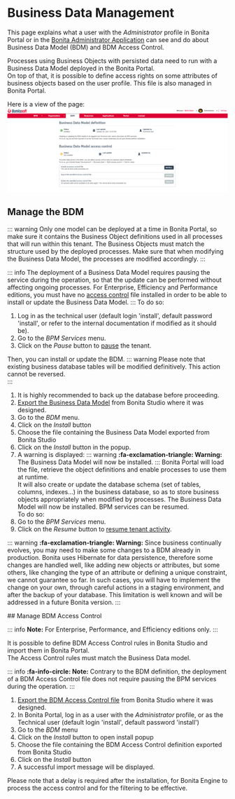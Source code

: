 # Business Data Management

This page explains what a user with the _Administrator_ profile in Bonita Portal or in the [Bonita Administrator Application](admin-application-overview.md) can see and do about Business Data Model (BDM) and BDM Access Control.

Processes using Business Objects with persisted data need to run with a Business Data Model deployed in the Bonita Portal.  
On top of that, it is possible to define access rights on some attributes of business objects based on the user profile. This file is also managed in Bonita Portal.

Here is a view of the page:
![BDM in UI](images/UI2021.1/bdm-management.png)<!--{.img-responsive}-->


## Manage the BDM

::: warning
Only one model can be deployed at a time in Bonita Portal, so make sure it contains the Business Object definitions used in all processes that will run within this tenant.
The Business Objects must match the structure used by the deployed processes. Make sure that when modifying the Business Data Model, the processes are modified accordingly.
:::

::: info
The deployment of a Business Data Model requires pausing the service during the operation, so that the update can be performed without affecting ongoing processes. 
For Enterprise, Efficiency and Performance editions, you must have no [access control](#installAccessControl) file installed in order to be able to install or update the Business Data Model.
:::
To do so:
1. Log in as the technical user (default login 'install', default password 'install', or refer to the internal documentation if modified as it should be).
1. Go to the _BPM Services_ menu.
1. Click on the _Pause_ button to [pause](pause-and-resume-bpm-services.md) the tenant.

Then, you can install or update the BDM.
::: warning
Please note that existing business database tables will be modified definitively. This action cannot be reversed.  
:::
1. It is highly recommended to back up the database before proceeding.
1. [Export the Business Data Model](define-and-deploy-the-bdm.md) from Bonita Studio where it was designed.
1. Go to the _BDM_ menu.
1. Click on the _Install_ button 
1. Choose the file containing the Business Data Model exported from Bonita Studio
1. Click on the _Install_ button in the popup.
1. A warning is displayed:
::: warning
**:fa-exclamation-triangle: Warning:** The Business Data Model will now be installed.
:::
Bonita Portal will load the file, retrieve the object definitions and enable processes to use them at runtime.  
It will also create or update the database schema (set of tables, columns, indexes...) in the business database, so as to store business objects appropriately when modified by processes. 
The Business Data Model will now be installed. BPM services can be resumed.  
 To do so:
1. Go to the _BPM Services_ menu.
1. Click on the _Resume_ button to [resume tenant activity](pause-and-resume-bpm-services.md).

::: warning
**:fa-exclamation-triangle: Warning:**  Since business continually evolves, you may need to make some changes to a BDM already in production.
Bonita uses Hibernate for data persistence, therefore some changes are handled well, like adding new objects or attributes, but some others, like changing the type of an attribute or defining a unique constraint, we cannot guarantee so far.
In such cases, you will have to implement the change on your own, through careful actions in a staging environment, and after the backup of your database.
This limitation is well known and will be addressed in a future Bonita version.
:::

<a id="installAccessControl"/>
## Manage BDM Access Control

::: info
**Note:** For Enterprise, Performance, and Efficiency editions only.
:::

It is possible to define BDM Access Control rules in Bonita Studio and import them in Bonita Portal.  
The Access Control rules must match the Business Data model.  

::: info
**:fa-info-circle: Note:** Contrary to the BDM definition, the deployment of a BDM Access Control file does not require pausing the BPM services during the operation. 
:::
1. [Export the BDM Access Control file](bdm-access-control.md) from Bonita Studio where it was designed.
1. In Bonita Portal, log in as a user with the _Administrator_ profile, or as the Technical user (default login 'install', default password 'install') 
1. Go to the _BDM_ menu
1. Click on the _Install_ button to open install popup
1. Choose the file containing the BDM Access Control definition exported from Bonita Studio
1. Click on the _Install_ button
1. A successful import message will be displayed.

Please note that a delay is required after the installation, for Bonita Engine to process the access control and for the filtering to be effective.

